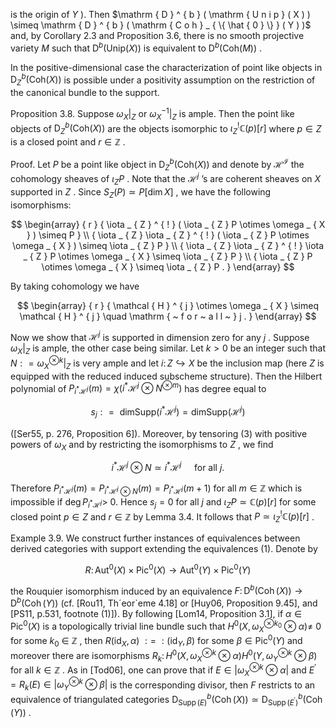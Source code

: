 is the origin of $Y$ ). Then $\mathrm { D } ^ { b } ( \mathrm { U n i p } ( X ) ) \simeq \mathrm { D } ^ { b } ( \mathrm { C o h } _ { \{ \hat { 0 } \} } ( Y ) )$ and, by Corollary 2.3 and Proposition 3.6, there is no smooth projective variety $M$ such that $\mathrm { D } ^ { b } ( \mathrm { U n i p } ( X ) )$ is equivalent to $\mathrm { D } ^ { b } \bigl ( \mathrm { C o h } ( M ) \bigr )$ .

In the positive-dimensional case the characterization of point like objects in $\mathrm { D } _ { Z } ^ { b } ( \mathrm { C o h } ( X ) )$ is possible under a positivity assumption on the restriction of the canonical bundle to the support.

Proposition 3.8. Suppose $\omega _ { X } \vert _ { Z }$ or $\omega _ { X } ^ { - 1 } | _ { Z }$ is ample. Then the point like objects of $\mathrm { D } _ { Z } ^ { b } ( \mathrm { C o h } ( X ) )$ are the objects isomorphic to $\iota _ { Z } ^ { ! } \mathbb { C } ( p ) [ r ]$ where $p \in Z$ is a closed point and $r \in \mathbb { Z }$ .

Proof. Let $P$ be a point like object in $\mathrm { D } _ { Z } ^ { b } ( \mathrm { C o h } ( X ) )$ and denote by $\mathcal { H } ^ { \mathcal { I } }$ the cohomology sheaves of $\iota _ { Z } P$ . Note that the $\mathcal { H } ^ { j }$ ’s are coherent sheaves on $X$ supported in $Z$ . Since $S _ { Z } ( P ) \simeq P [ \dim X ]$ , we have the following isomorphisms:

$$
\begin{array} { r } { \iota _ { Z } ^ { ! } ( \iota _ { Z } P \otimes \omega _ { X } ) \simeq P } \\ { \iota _ { Z } \iota _ { Z } ^ { ! } ( \iota _ { Z } P \otimes \omega _ { X } ) \simeq \iota _ { Z } P } \\ { \iota _ { Z } \iota _ { Z } ^ { ! } \iota _ { Z } P \otimes \omega _ { X } \simeq \iota _ { Z } P } \\ { \iota _ { Z } P \otimes \omega _ { X } \simeq \iota _ { Z } P . } \end{array}
$$

By taking cohomology we have

$$
\begin{array} { r } { \mathcal { H } ^ { j } \otimes \omega _ { X } \simeq \mathcal { H } ^ { j } \quad \mathrm { ~ f o r ~ a l l ~ } j . } \end{array}
$$

Now we show that $\mathcal { H } ^ { j }$ is supported in dimension zero for any $j$ . Suppose $\omega _ { X } \vert _ { Z }$ is ample, the other case being similar. Let $k > 0$ be an integer such that $N : = \omega _ { X } ^ { \otimes k } | _ { Z }$ is very ample and let $i \colon Z \hookrightarrow X$ be the inclusion map (here $Z$ is equipped with the reduced induced subscheme structure). Then the Hilbert polynomial of $P _ { i ^ { * } \mathcal { H } ^ { j } } ( m ) = \chi ( i ^ { * } \mathcal { H } ^ { j } \otimes N ^ { \otimes m } )$ has degree equal to

$$
s _ { j } : = \mathrm { \ d i m } \mathrm { S u p p } ( i ^ { * } \mathcal { H } ^ { j } ) = \mathrm { d i m } \mathrm { S u p p } ( \mathcal { H } ^ { j } )
$$

([Ser55, p. 276, Proposition 6]). Moreover, by tensoring (3) with positive powers of $\omega _ { X }$ and by restricting the isomorphisms to $Z$ , we find

$$
i ^ { * } { \mathcal { H } } ^ { j } \otimes N \simeq i ^ { * } { \mathcal { H } } ^ { j } \quad { \mathrm { ~ f o r ~ a l l ~ } } j .
$$

Therefore $P _ { i ^ { * } \mathcal { H } ^ { j } } ( m ) = P _ { i ^ { * } \mathcal { H } ^ { j } \otimes N } ( m ) = P _ { i ^ { * } \mathcal { H } ^ { j } } ( m + 1 )$ for all $m \in \mathbb { Z }$ which is impossible if $\deg P _ { i ^ { * } \mathcal { H } ^ { j } } >$ 0. Hence $s _ { j } = 0$ for all $j$ and $\iota _ { Z } P \simeq \mathbb { C } ( p ) [ r ]$ for some closed point $p \in Z$ and $r \in \mathbb { Z }$ by Lemma 3.4. It follows that $P \simeq \iota _ { Z } ^ { ! } \mathbb { C } ( p ) [ r ]$ .

Example 3.9. We construct further instances of equivalences between derived categories with support extending the equivalences (1). Denote by

$$
R \colon \operatorname { A u t } ^ { 0 } ( X ) \times \operatorname { P i c } ^ { 0 } ( X ) \to \operatorname { A u t } ^ { 0 } ( Y ) \times \operatorname { P i c } ^ { 0 } ( Y )
$$

the Rouquier isomorphism induced by an equivalence $F \colon \mathrm { D } ^ { b } ( \operatorname { C o h } ( X ) ) \to \mathrm { D } ^ { b } ( \operatorname { C o h } ( Y ) )$ (cf. [Rou11, Th´eor\`eme 4.18] or [Huy06, Proposition 9.45], and [PS11, p.531, footnote (1)]). By following [Lom14, Proposition 3.1], if $\alpha \in \operatorname { P i c } ^ { 0 } ( X )$ is a topologically trivial line bundle such that $H ^ { 0 } ( X , \omega _ { X } ^ { \otimes k _ { 0 } } \otimes \alpha ) \neq$ 0 for some $k _ { 0 } ~ \in ~ \mathbb { Z }$ , then $R ( \mathrm { i d } _ { X } , \alpha ) \ : = \ : ( \mathrm { i d } _ { Y } , \beta )$ for some $\beta \in \operatorname { P i c } ^ { 0 } ( Y )$ and moreover there are isomorphisms $R _ { k } \colon H ^ { 0 } ( X , \omega _ { X } ^ { \otimes k } \otimes \alpha )  H ^ { 0 } ( Y , \omega _ { Y } ^ { \otimes k } \otimes \beta )$ for all $k \in \mathbb { Z }$ . As in [Tod06], one can prove that if $E \in \left| \omega _ { X } ^ { \otimes k } \otimes \alpha \right|$ and $E ^ { \prime } = R _ { k } ( E ) \in \left| \omega _ { Y } ^ { \otimes k } \otimes \beta \right|$ is the corresponding divisor, then $F$ restricts to an equivalence of triangulated categories $\operatorname { D } _ { \operatorname { S u p p } ( E ) } ^ { b } ( \operatorname { C o h } ( X ) ) \simeq \operatorname { D } _ { \operatorname { S u p p } ( E ^ { \prime } ) } ^ { b } ( \operatorname { C o h } ( Y ) )$ .